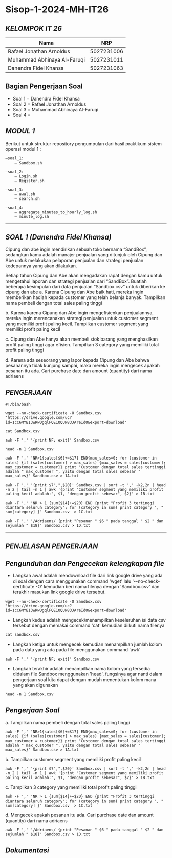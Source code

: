 # Sisop-1-2024-MH-IT26

## ***KELOMPOK IT 26***
  | Nama      | NRP         |
  |-----------|-------------|
  | Rafael Jonathan Arnoldus   | 5027231006  |
  | Muhammad Abhinaya Al-Faruqi  | 5027231011  |  
  | Danendra Fidel Khansa  | 5027231063  |

## Bagian Pengerjaan Soal 
+ Soal 1 = Danendra Fidel Khansa
+ Soal 2 = Rafael Jonathan Arnoldus
+ Soal 3 = Muhammad Abhinaya Al-Faruqi
+ Soal 4 =

## ***MODUL 1***
  Berikut untuk struktur repository pengumpulan dari hasil praktikum sistem operasi modul 1 :
```
—soal_1:
  	— Sandbox.sh
                                    
—soal_2:
  	— Login.sh
	— Register.sh
				
—soal_3:
  	— awal.sh
	— search.sh
				
—soal_4:
	— aggregate_minutes_to_hourly_log.sh
	— minute_log.sh
```
---
## ***SOAL 1 (Danendra Fidel Khansa)***
Cipung dan abe ingin mendirikan sebuah toko bernama “SandBox”, sedangkan kamu adalah manajer penjualan yang ditunjuk oleh Cipung dan Abe untuk melakukan pelaporan penjualan dan strategi penjualan kedepannya yang akan dilakukan.

Setiap tahun Cipung dan Abe akan mengadakan rapat dengan kamu untuk mengetahui laporan dan strategi penjualan dari “SandBox”. Buatlah beberapa kesimpulan dari data penjualan “Sandbox.csv” untuk diberikan ke cipung dan abe
a. Karena Cipung dan Abe baik hati, mereka ingin memberikan hadiah kepada customer yang telah belanja banyak. Tampilkan nama pembeli dengan total sales paling tinggi

b. Karena karena Cipung dan Abe ingin mengefisienkan penjualannya, mereka ingin merencanakan strategi penjualan untuk customer segment yang memiliki profit paling kecil. Tampilkan customer segment yang memiliki profit paling kecil

c. Cipung dan Abe hanya akan membeli stok barang yang menghasilkan profit paling tinggi agar efisien. Tampilkan 3 category yang memiliki total profit paling tinggi 

d. Karena ada seseorang yang lapor kepada Cipung dan Abe bahwa pesanannya tidak kunjung sampai, maka mereka ingin mengecek apakah pesanan itu ada. Cari purchase date dan amount (quantity) dari nama adriaens
## ***PENGERJAAN***
```
#!/bin/bash

wget --no-check-certificate -O Sandbox.csv 'https://drive.google.com/uc?id=1cC6MYBI3wRwDgqlFQE1OQUN83JAreId0&export=download'

cat Sandbox.csv

awk -F ',' '{print NF; exit}' Sandbox.csv

head -n 1 Sandbox.csv

awk -F ',' 'NR>1{sales[$6]+=$17} END{max_sales=0; for (customer in sales) {if (sales[customer] > max_sales) {max_sales = sales[customer]; max_customer = customer}} print "Customer dengan total sales tertinggi adalah " max_customer ", yaitu dengan total sales sebesar " max_sales}' Sandbox.csv > 1A.txt

awk -F ',' '{print $7",",$20}' Sandbox.csv | sort -t ',' -k2,2n | head -n 2 | tail -n 1 | awk '{print "Customer segment yang memiliki profit paling kecil adalah:", $1, "dengan profit sebesar", $2}' > 1B.txt

awk -F ',' 'NR > 1 {sum[$14]+=$20} END {print "Profit 3 tertinggi diantara seluruh category"; for (category in sum) print category ", " sum[category] }' Sandbox.csv  > 1C.txt

awk -F ',' '/Adriaens/ {print "Pesanan " $6 " pada tanggal " $2 " dan sejumlah " $18}' Sandbox.csv > 1D.txt
```
---
## ***PENJELASAN PENGERJAAN***
## *Pengunduhan dan Pengecekan kelengkapan file*
- Langkah awal adalah mendownload file dari link google drive yang ada di soal dengan cara menggunakan command 'wget' lalu '--no-check-certificate -O' kemudian beri nama filenya dengan 'Sandbox.csv' dan terakhir masukan link google drive tersebut.
```
wget --no-check-certificate -O Sandbox.csv 'https://drive.google.com/uc?id=1cC6MYBI3wRwDgqlFQE1OQUN83JAreId0&export=download'
```
- Langkah kedua adalah mengecek/menampilkan keseleruhan isi data csv tersebut dengan memakai command 'cat' kemudian diikuti nama filenya
```
cat sandbox.csv
```
- Langkah ketiga untuk mengecek kemudian menampilkan jumlah kolom pada data yang ada pada file menggunakan command 'awk'
```
awk -F ',' '{print NF; exit}' Sandbox.csv
```
- Langkah terakhir adalah menampilkan nama kolom yang tersedia didalam file Sandbox menggunakan 'head', fungsinya agar nanti dalam pengerjaan soal kita dapat dengan mudah menentukan kolom mana  yang akan digunakan
```
head -n 1 Sandbox.csv
```
## *Pengerjaan Soal*
a. Tampilkan nama pembeli dengan total sales paling tinggi
```
awk -F ',' 'NR>1{sales[$6]+=$17} END{max_sales=0; for (customer in sales) {if (sales[customer] > max_sales) {max_sales = sales[customer]; max_customer = customer}} print "Customer dengan total sales tertinggi adalah " max_customer ", yaitu dengan total sales sebesar " max_sales}' Sandbox.csv > 1A.txt
```
b. Tampilkan customer segment yang memiliki profit paling kecil
```
awk -F ',' '{print $7",",$20}' Sandbox.csv | sort -t ',' -k2,2n | head -n 2 | tail -n 1 | awk '{print "Customer segment yang memiliki profit paling kecil adalah:", $1, "dengan profit sebesar", $2}' > 1B.txt
```
c. Tampilkan 3 category yang memiliki total profit paling tinggi 
```
awk -F ',' 'NR > 1 {sum[$14]+=$20} END {print "Profit 3 tertinggi diantara seluruh category"; for (category in sum) print category ", " sum[category] }' Sandbox.csv  > 1C.txt 
```
d. Mengecek apakah pesanan itu ada. Cari purchase date dan amount (quantity) dari nama adriaens
```
awk -F ',' '/Adriaens/ {print "Pesanan " $6 " pada tanggal " $2 " dan sejumlah " $18}' Sandbox.csv > 1D.txt
```
## *Dokumentasi*



